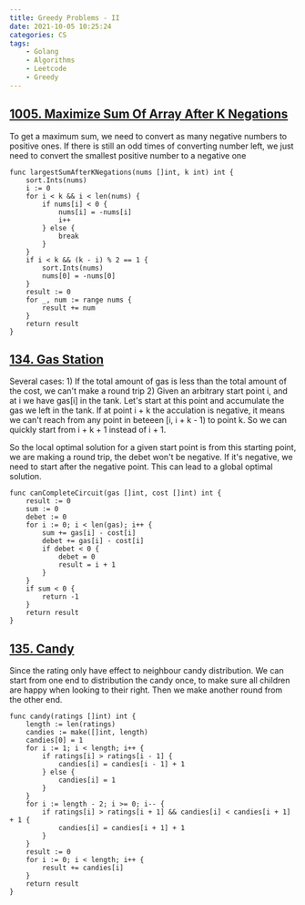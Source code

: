 ```yaml
---
title: Greedy Problems - II
date: 2021-10-05 10:25:24
categories: CS
tags:
    - Golang
    - Algorithms
    - Leetcode
    - Greedy
---
```


## [1005. Maximize Sum Of Array After K Negations](https://leetcode.com/problems/maximize-sum-of-array-after-k-negations/)

To get a maximum sum, we need to convert as many negative numbers to positive ones. If there is still an odd times of converting number left, we just need to convert the smallest positive number to a negative one

```golang
func largestSumAfterKNegations(nums []int, k int) int {
    sort.Ints(nums)
    i := 0
    for i < k && i < len(nums) {
        if nums[i] < 0 {
            nums[i] = -nums[i]
            i++
        } else {
            break
        }
    }
    if i < k && (k - i) % 2 == 1 {
        sort.Ints(nums)
        nums[0] = -nums[0]
    }
    result := 0
    for _, num := range nums {
        result += num
    }
    return result
}
```

## [134. Gas Station](https://leetcode.com/problems/gas-station/)

Several cases:
    1) If the total amount of gas is less than the total amount of the cost, we can't make a round trip
    2) Given an arbitrary start point i, and at i we have gas[i] in the tank. Let's start at this point and accumulate the gas we left in the tank. If at point i + k the acculation is negative, it means we can't reach from any point in beteeen [i, i + k - 1) to point k. So we can quickly start from i + k + 1 instead of i + 1.

So the local optimal solution for a given start point is from this starting point, we are making a round trip, the debet won't be negative. If it's negative, we need to start after the negative point. This can lead to a global optimal solution.

```golang
func canCompleteCircuit(gas []int, cost []int) int {
    result := 0
    sum := 0
    debet := 0
    for i := 0; i < len(gas); i++ {
        sum += gas[i] - cost[i]
        debet += gas[i] - cost[i]
        if debet < 0 {
            debet = 0
            result = i + 1
        }
    }
    if sum < 0 {
        return -1
    }
    return result
}
```

## [135. Candy](https://leetcode.com/problems/candy/)

Since the rating only have effect to neighbour candy distribution. We can start from one end to distribution the candy once, to make sure all children are happy when looking to their right. Then we make another round from the other end.

```golang
func candy(ratings []int) int {
    length := len(ratings)
    candies := make([]int, length)
    candies[0] = 1
    for i := 1; i < length; i++ {
        if ratings[i] > ratings[i - 1] {
            candies[i] = candies[i - 1] + 1
        } else {
            candies[i] = 1   
        }
    }
    for i := length - 2; i >= 0; i-- {
        if ratings[i] > ratings[i + 1] && candies[i] < candies[i + 1] + 1 {
            candies[i] = candies[i + 1] + 1
        }
    }
    result := 0
    for i := 0; i < length; i++ {
        result += candies[i]
    }
    return result
}
```